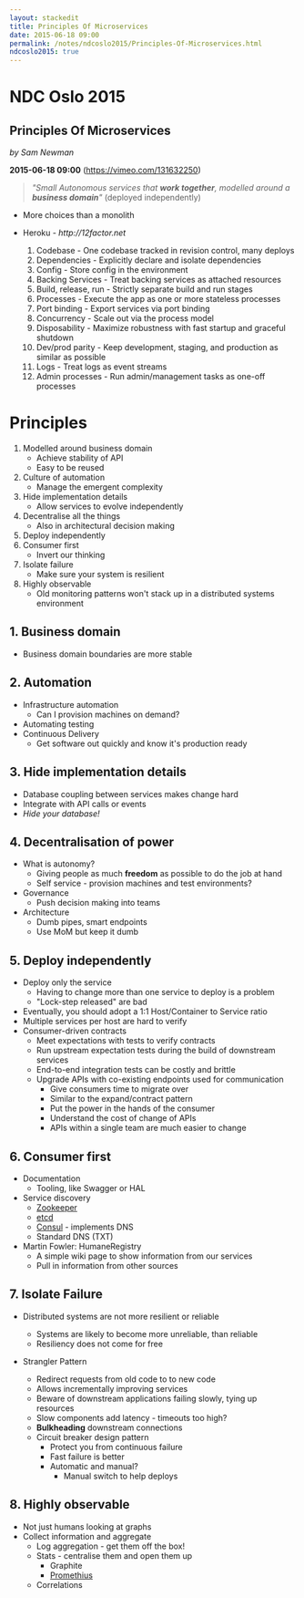 ```yaml
---
layout: stackedit
title: Principles Of Microservices
date: 2015-06-18 09:00
permalink: /notes/ndcoslo2015/Principles-Of-Microservices.html
ndcoslo2015: true
---
```


# NDC Oslo 2015

## Principles Of Microservices
*by Sam Newman*

**2015-06-18 09:00** (https://vimeo.com/131632250)

> _"Small *Autonomous* services that **work together**, modelled around a **business domain**"_ (deployed independently)
  
* More choices than a monolith

* Heroku - _http://12factor.net_
  1. Codebase - One codebase tracked in revision control, many deploys
  2. Dependencies - Explicitly declare and isolate dependencies
  3. Config - Store config in the environment
  4. Backing Services - Treat backing services as attached resources
  5. Build, release, run - Strictly separate build and run stages
  6. Processes - Execute the app as one or more stateless processes
  7. Port binding - Export services via port binding
  8. Concurrency - Scale out via the process model
  9. Disposability - Maximize robustness with fast startup and graceful shutdown
  10. Dev/prod parity - Keep development, staging, and production as similar as possible
  11. Logs - Treat logs as event streams
  12. Admin processes - Run admin/management tasks as one-off processes
  
# Principles

1. Modelled around business domain
   * Achieve stability of API
   * Easy to be reused
2. Culture of automation
   * Manage the emergent complexity
3. Hide implementation details
   * Allow services to evolve independently
4. Decentralise all the things
   * Also in architectural decision making
5. Deploy independently
6. Consumer first
   * Invert our thinking
7. Isolate failure
   * Make sure your system is resilient
8. Highly observable
   * Old monitoring patterns won't stack up in a distributed systems environment


## 1. Business domain
* Business domain boundaries are more stable

## 2. Automation
* Infrastructure automation
  * Can I provision machines on demand?
* Automating testing
* Continuous Delivery
  * Get software out quickly and know it's production ready

## 3. Hide implementation details
* Database coupling between services makes change hard
* Integrate with API calls or events
* _Hide your database!_

## 4. Decentralisation of power
* What is autonomy?
  * Giving people as much **freedom** as possible to do the job at hand
  * Self service - provision machines and test environments?
* Governance
  * Push decision making into teams
* Architecture
  * Dumb pipes, smart endpoints
  * Use MoM but keep it dumb

## 5. Deploy independently
* Deploy only the service
  * Having to change more than one service to deploy is a problem
  * "Lock-step released" are bad
* Eventually, you should adopt a 1:1 Host/Container to Service ratio
* Multiple services per host are hard to verify
* Consumer-driven contracts
  * Meet expectations with tests to verify contracts
  * Run upstream expectation tests during the build of downstream services
  * End-to-end integration tests can be costly and brittle
  * Upgrade APIs with co-existing endpoints used for communication
    * Give consumers time to migrate over
    * Similar to the expand/contract pattern
    * Put the power in the hands of the consumer
    * Understand the cost of change of APIs
    * APIs within a single team are much easier to change

## 6. Consumer first
* Documentation
  * Tooling, like Swagger or HAL
* Service discovery
  * [Zookeeper](https://zookeeper.apache.org/)
  * [etcd](https://github.com/coreos/etcd)
  * [Consul](https://www.consul.io/) - implements DNS
  * Standard DNS (TXT)
* Martin Fowler: HumaneRegistry
  * A simple wiki page to show information from our services
  * Pull in information from other sources

## 7. Isolate Failure
* Distributed systems are not more resilient or reliable
  * Systems are likely to become more unreliable, than reliable
  * Resiliency does not come for free

* Strangler Pattern
  * Redirect requests from old code to to new code
  * Allows incrementally improving services
  * Beware of downstream applications failing slowly, tying up resources
  * Slow components add latency - timeouts too high?
  * **Bulkheading** downstream connections
  * Circuit breaker design pattern
    * Protect you from continuous failure
    * Fast failure is better
    * Automatic and manual?
      * Manual switch to help deploys

## 8. Highly observable
* Not just humans looking at graphs
* Collect information and aggregate
  * Log aggregation - get them off the box!
  * Stats - centralise them and open them up
    * Graphite
    * [Promethius](http://prometheus.io/)
  * Correlations